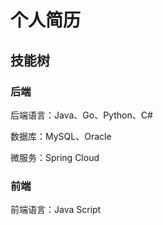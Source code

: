 # 个人简历
## 技能树
### 后端
后端语言：Java、Go、Python、C#

数据库：MySQL、Oracle

微服务：Spring Cloud

### 前端
前端语言：Java Script

